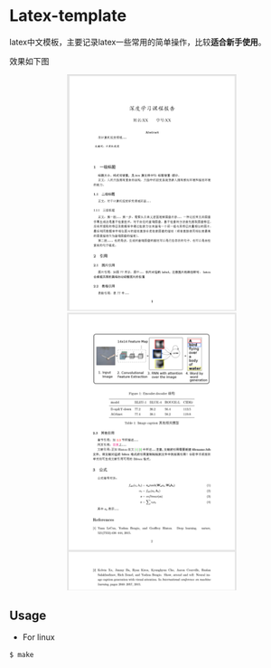# Latex-template
latex中文模板，主要记录latex一些常用的简单操作，比较**适合新手使用**。

效果如下图
<center>
    <img src="image/1.png" width="300"/><img src="image/2.png" width="300"/>
</center>

## Usage

- For linux

```shell
$ make
```
